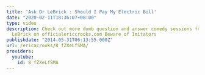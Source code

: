 ```yaml
---
title: 'Ask Dr LeBrick : Should I Pay My Electric Bill'
date: "2020-02-11T18:36:07+08:00"
type: video
description: Check out more dumb question and answer comedy sessions from Ask Dr.
  LeBrick on officialericcrooks.com Beware of Imitators
publishdate: "2014-05-31T06:13:55.000Z"
url: /ericacrooks/8_fZXeLfSMA/
providers:
  youtube:
    id: 8_fZXeLfSMA
---
```

